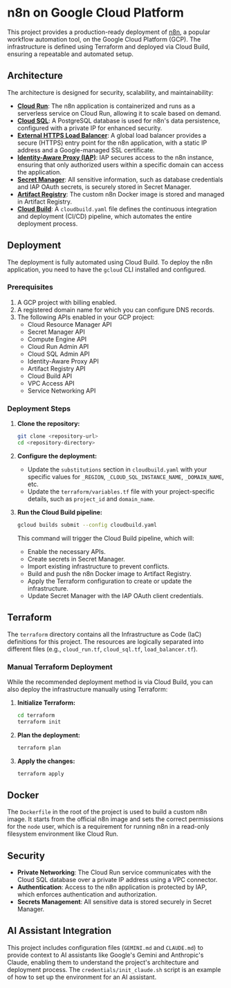 # n8n on Google Cloud Platform

This project provides a production-ready deployment of [n8n](https://n8n.io/), a popular workflow automation tool, on the Google Cloud Platform (GCP). The infrastructure is defined using Terraform and deployed via Cloud Build, ensuring a repeatable and automated setup.

## Architecture

The architecture is designed for security, scalability, and maintainability:

-   **[Cloud Run](https://cloud.google.com/run)**: The n8n application is containerized and runs as a serverless service on Cloud Run, allowing it to scale based on demand.
-   **[Cloud SQL](https://cloud.google.com/sql)**: A PostgreSQL database is used for n8n's data persistence, configured with a private IP for enhanced security.
-   **[External HTTPS Load Balancer](https://cloud.google.com/load-balancing/docs/https)**: A global load balancer provides a secure (HTTPS) entry point for the n8n application, with a static IP address and a Google-managed SSL certificate.
-   **[Identity-Aware Proxy (IAP)](https://cloud.google.com/iap)**: IAP secures access to the n8n instance, ensuring that only authorized users within a specific domain can access the application.
-   **[Secret Manager](https://cloud.google.com/secret-manager)**: All sensitive information, such as database credentials and IAP OAuth secrets, is securely stored in Secret Manager.
-   **[Artifact Registry](https://cloud.google.com/artifact-registry)**: The custom n8n Docker image is stored and managed in Artifact Registry.
-   **[Cloud Build](https://cloud.google.com/build)**: A `cloudbuild.yaml` file defines the continuous integration and deployment (CI/CD) pipeline, which automates the entire deployment process.

## Deployment

The deployment is fully automated using Cloud Build. To deploy the n8n application, you need to have the `gcloud` CLI installed and configured.

### Prerequisites

1.  A GCP project with billing enabled.
2.  A registered domain name for which you can configure DNS records.
3.  The following APIs enabled in your GCP project:
    -   Cloud Resource Manager API
    -   Secret Manager API
    -   Compute Engine API
    -   Cloud Run Admin API
    -   Cloud SQL Admin API
    -   Identity-Aware Proxy API
    -   Artifact Registry API
    -   Cloud Build API
    -   VPC Access API
    -   Service Networking API

### Deployment Steps

1.  **Clone the repository:**
    ```sh
    git clone <repository-url>
    cd <repository-directory>
    ```

2.  **Configure the deployment:**
    -   Update the `substitutions` section in `cloudbuild.yaml` with your specific values for `_REGION`, `_CLOUD_SQL_INSTANCE_NAME`, `_DOMAIN_NAME`, etc.
    -   Update the `terraform/variables.tf` file with your project-specific details, such as `project_id` and `domain_name`.

3.  **Run the Cloud Build pipeline:**
    ```sh
    gcloud builds submit --config cloudbuild.yaml
    ```
    This command will trigger the Cloud Build pipeline, which will:
    -   Enable the necessary APIs.
    -   Create secrets in Secret Manager.
    -   Import existing infrastructure to prevent conflicts.
    -   Build and push the n8n Docker image to Artifact Registry.
    -   Apply the Terraform configuration to create or update the infrastructure.
    -   Update Secret Manager with the IAP OAuth client credentials.

## Terraform

The `terraform` directory contains all the Infrastructure as Code (IaC) definitions for this project. The resources are logically separated into different files (e.g., `cloud_run.tf`, `cloud_sql.tf`, `load_balancer.tf`).

### Manual Terraform Deployment

While the recommended deployment method is via Cloud Build, you can also deploy the infrastructure manually using Terraform:

1.  **Initialize Terraform:**
    ```sh
    cd terraform
    terraform init
    ```

2.  **Plan the deployment:**
    ```sh
    terraform plan
    ```

3.  **Apply the changes:**
    ```sh
    terraform apply
    ```

## Docker

The `Dockerfile` in the root of the project is used to build a custom n8n image. It starts from the official n8n image and sets the correct permissions for the `node` user, which is a requirement for running n8n in a read-only filesystem environment like Cloud Run.

## Security

-   **Private Networking**: The Cloud Run service communicates with the Cloud SQL database over a private IP address using a VPC connector.
-   **Authentication**: Access to the n8n application is protected by IAP, which enforces authentication and authorization.
-   **Secrets Management**: All sensitive data is stored securely in Secret Manager.

## AI Assistant Integration

This project includes configuration files (`GEMINI.md` and `CLAUDE.md`) to provide context to AI assistants like Google's Gemini and Anthropic's Claude, enabling them to understand the project's architecture and deployment process. The `credentials/init_claude.sh` script is an example of how to set up the environment for an AI assistant.
